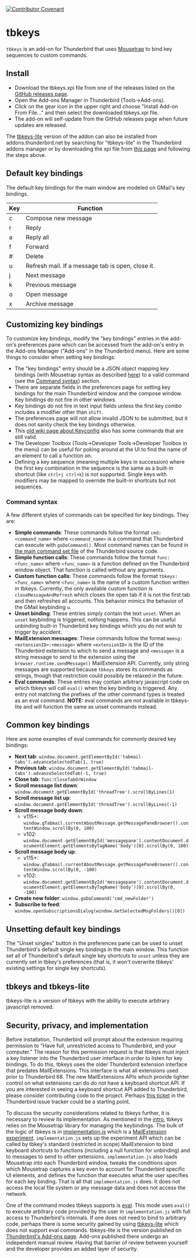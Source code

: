 [![Contributor Covenant](https://img.shields.io/badge/Contributor%20Covenant-v2.0%20adopted-ff69b4.svg)](code_of_conduct.md)

# <a name="intro"></a>tbkeys

`tbkeys` is an add-on for Thunderbird that uses [Mousetrap](https://craig.is/killing/mice) to bind key sequences to custom commands.

## Install

- Download the tbkeys.xpi file from one of the releases listed on the [GitHub releases page](https://github.com/willsALMANJ/tbkeys/releases).
- Open the Add-ons Manager in Thunderbird (Tools->Add-ons).
- Click on the gear icon in the upper right and choose "Install Add-on From File..." and then select the downloaded tbkeys.xpi file.
- The add-on will self-update from the GitHub releases page when future updates are released.

The [tbkeys-lite](#tbkeys-lite) version of the addon can also be installed from addons.thunderbird.net by searching for "tbkeys-lite" in the Thunderbird addons manager or by downloading the xpi file from [this page](https://addons.thunderbird.net/en-US/thunderbird/addon/tbkeys-lite/) and following the steps above.

## Default key bindings

The default key bindings for the main window are modeled on GMail's key bindings.

| Key | Function                                          |
| --- | ------------------------------------------------- |
| c   | Compose new message                               |
| r   | Reply                                             |
| a   | Reply all                                         |
| f   | Forward                                           |
| #   | Delete                                            |
| u   | Refresh mail. If a message tab is open, close it. |
| j   | Next message                                      |
| k   | Previous message                                  |
| o   | Open message                                      |
| x   | Archive message                                   |

## Customizing key bindings

To customize key bindings, modify the "key bindings" entries in the add-on's preferences pane which can be accessed from the add-on's entry in the Add-ons Manager ("Add-ons" in the Thunderbird menu).
Here are some things to consider when setting key bindings:

- The "key bindings" entry should be a JSON object mapping key bindings (with Mousetrap syntax as described [here](https://craig.is/killing/mice)) to a valid command (see the [Command syntax](#command-syntax)) section.
- There are separate fields in the preferences page for setting key bindings for the main Thunderbird window and the compose window.
  Key bindings do not fire in other windows.
- Key bindings do not fire in text input fields unless the first key combo includes a modifier other than `shift`.
- The preferences page will not allow invalid JSON to be submitted, but it does not sanity check the key bindings otherwise.
- This [old wiki page about Keyconfig](http://kb.mozillazine.org/Keyconfig_extension:_Thunderbird) also has some commands that are still valid.
- The Developer Toolbox (Tools->Developer Tools->Developer Toolbox in the menu) can be useful for poking around at the UI to find the name of an element to call a function on.
- Defining a key sequence (meaning multiple keys in succession) where the first key combination in the sequence is the same as a built-in shortcut (like `ctrl+j ctrl+k`) is not supported.
  Single keys with modifiers may be mapped to override the built-in shortcuts but not sequences.

### Command syntax

A few different styles of commands can be specified for key bindings.
They are:

- **Simple commands**: These commands follow the format `cmd:<command_name>` where `<command_name>` is a command that Thunderbird can execute with `goDoCommand()`.
  Most command names can be found in [the main command set file](https://hg.mozilla.org/comm-central/file/tip/mail/base/content/mainCommandSet.inc.xhtml) of the Thunderbird source code.
- **Simple function calls**: These commands follow the format `func:<func_name>` where `<func_name>` is a function defined on the Thunderbird window object.
  That function is called without any arguments.
- **Custom function calls**: These commands follow the format `tbkeys:<func_name>` where `<func_name>` is the name of a custom function written in tbkeys.
  Currently, the only available custom function is `closeMessageAndRefresh` which closes the open tab if it is not the first tab and then refreshes all accounts.
  This behavior mimics the behavior of the GMail keybinding `u`.
- **Unset binding**: These entries simply contain the text `unset`.
  When an `unset` keybinding is triggered, nothing happens.
  This can be useful unbinding built-in Thunderbird key bindings which you do not wish to trigger by accident.
- **MailExtension messages**: These commands follow the format `memsg:<extensionID>:<message>` where `<extensionID>` is the ID of the Thunderbird extension to which to send a message and `<message>` is a string message to send to the extension using the `browser.runtime.sendMessage()` MailExtension API.
  Currently, only string messages are supported because `tbkeys` stores its commands as strings, though that restriction could possibly be relaxed in the future.
- <a name="eval"></a>**Eval commands**: These entries may contain arbitrary javascript code on which tbkeys will call `eval()` when the key binding is triggered.
  Any entry not matching the prefixes of the other command types is treated as an eval command.
  **NOTE:** eval commands are not available in tbkeys-lite and will function the same as unset commands instead.

## Common key bindings

Here are some examples of eval commands for commonly desired key bindings:

- **Next tab**: `window.document.getElementById('tabmail-tabs').advanceSelectedTab(1, true)`
- **Previous tab**: `window.document.getElementById('tabmail-tabs').advanceSelectedTab(-1, true)`
- **Close tab**: `func:CloseTabOrWindow`
- **Scroll message list down**: `window.document.getElementById('threadTree').scrollByLines(1)`
- **Scroll message list up**: `window.document.getElementById('threadTree').scrollByLines(-1)`
- **Scroll message body down**:
  - v115+: `window.gTabmail.currentAboutMessage.getMessagePaneBrowser().contentWindow.scrollBy(0, 100)`
  - v102: `window.document.getElementById('messagepane').contentDocument.documentElement.getElementsByTagName('body')[0].scrollBy(0, 100)`
- **Scroll message body up**:
  - v115+: `window.gTabmail.currentAboutMessage.getMessagePaneBrowser().contentWindow.scrollBy(0, -100)`
  - v102: `window.document.getElementById('messagepane').contentDocument.documentElement.getElementsByTagName('body')[0].scrollBy(0, -100)`
- **Create new folder**: `window.goDoCommand('cmd_newFolder')`
- **Subscribe to feed**: `window.openSubscriptionsDialog(window.GetSelectedMsgFolders()[0])`

## Unsetting default key bindings

The "Unset singles" button in the preferences pane can be used to unset Thunderbird's default single key bindings in the main window.
This function set all of Thunderbird's default single key shortcuts to `unset` unless they are currently set in tbkey's preferences (that is, it won't overwrite tbkeys' existing settings for single key shortcuts).

## <a name="tbkeys-lite"></a>tbkeys and tbkeys-lite

tbkeys-lite is a version of tbkeys with the ability to execute arbitrary javascript removed.

## Security, privacy, and implementation

Before installation, Thunderbird will prompt about the extension requiring permission to "Have full, unrestricted access to Thunderbird, and your computer."
The reason for this permission request is that tbkeys must inject a key listener into the Thunderbird user interface in order to listen for key bindings.
To do this, tbkeys uses the older Thunderbird extension interface that predates MailExtensions.
This interface is what all extensions used prior to Thunderbird 68.
The new MailExtensions APIs which provide tighter control on what extensions can do do not have a keyboard shortcut API.
If you are interested in seeing a keyboard shortcut API added to Thunderbird, please consider contributing code to the project.
Perhaps [this ticket](https://bugzilla.mozilla.org/show_bug.cgi?id=1591730) in the Thunderbird issue tracker could be a starting point.

To discuss the security considerations related to tbkeys further, it is necessary to review its implementation.
As mentioned in the [intro](#intro), tbkeys relies on the Mousetrap library for managing the keybindings.
The bulk of the logic of tbkeys is in [implementation.js](addon/implementation.js) which is a [MailExtension experiment](https://developer.thunderbird.net/add-ons/mailextensions/experiments).
`implementation.js` sets up the experiment API which can be called by tbkey's standard (restricted in scope) MailExtension to bind keyboard shortcuts to functions (including a null function for unbinding) and to messages to send to other extensions.
`implementation.js` also loads Mousetrap into each Thunderbird window, tweaks the conditions upon which Mousetrap captures a key even to account for Thunderbird specific UI elements, and defines the function that executes what the user specifies for each key binding.
That is all that `implementation.js` does.
It does not access the local file system or any message data and does not access the network.

One of the command modes tbkeys supports is [eval](#eval).
This mode uses `eval()` to execute arbitrary code provided by the user in `implementation.js` with full access to Thunderbird's internals.
If one does not need to bind to arbitrary code, perhaps there is some security gained by using [tbkeys-lite](#tbkeys-lite) which does not support eval commands.
tbkeys-lite is the version published on [Thunderbird's Add-ons page](https://addons.thunderbird.net/en-US/thunderbird/addon/tbkeys-lite/).
Add-ons published there undergo an independent manual review.
Having that barrier of review between yourself and the developer provides an added layer of security.
